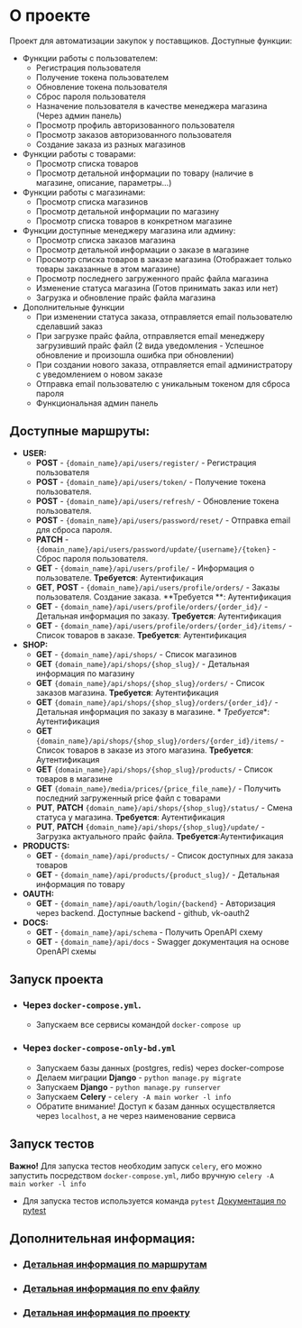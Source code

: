 # О проекте

Проект для автоматизации закупок у поставщиков.
Доступные функции:

- Функции работы с пользователем:
    - Регистрация пользователя
    - Получение токена пользователем
    - Обновление токена пользователя
    - Сброс пароля пользователя
    - Назначение пользователя в качестве менеджера магазина (Через админ панель)
    - Просмотр профиль авторизованного пользователя
    - Просмотр заказов авторизованного пользователя
    - Создание заказа из разных магазинов
- Функции работы с товарами:
    - Просмотр списка товаров
    - Просмотр детальной информации по товару (наличие в магазине, описание, параметры...)
- Функции работы с магазинами:
    - Просмотр списка магазинов
    - Просмотр детальной информации по магазину
    - Просмотр списка товаров в конкретном магазине
- Функции доступные менеджеру магазина или админу:
    - Просмотр списка заказов магазина
    - Просмотр детальной информации о заказе в магазине
    - Просмотр списка товаров в заказе магазина (Отображает только товары заказанные в этом магазине)
    - Просмотр последнего загруженного прайс файла магазина
    - Изменение статуса магазина (Готов принимать заказ или нет)
    - Загрузка и обновление прайс файла магазина
- Дополнительные функции
    - При изменении статуса заказа, отправляется email пользователю сделавший заказ
    - При загрузке прайс файла, отправляется email менеджеру загрузивший прайс файл (2 вида уведомления - Успешное
      обновление и произошла ошибка при обновлении)
    - При создании нового заказа, отправляется email администратору с уведомлением о новом заказе
    - Отправка email пользователю с уникальным токеном для сброса пароля
    - Функциональная админ панель

## Доступные маршруты:

- **USER:**
    - **POST** - `{domain_name}/api/users/register/` - Регистрация пользователя
    - **POST** - `{domain_name}/api/users/token/` - Получение токена пользователя.
    - **POST** - `{domain_name}/api/users/refresh/` - Обновление токена пользователя.
    - **POST** - `{domain_name}/api/users/password/reset/` - Отправка email для сброса пароля.
    - **PATCH** - `{domain_name}/api/users/password/update/{username}/{token}` - Сброс пароля пользователя.
    - **GET** - `{domain_name}/api/users/profile/` - Информация о пользователе. **Требуется**: Аутентификация
    - **GET**, **POST** - `{domain_name}/api/users/profile/orders/` - Заказы пользователя. Создание заказа. **Требуется
      **:
      Аутентификация
    - **GET** - `{domain_name}/api/users/profile/orders/{order_id}/` - Детальная информация по заказу. **Требуется**:
      Аутентификация
    - **GET** - `{domain_name}/api/users/profile/orders/{order_id}/items/` - Список товаров в заказе. **Требуется**:
      Аутентификация
- **SHOP:**
    - **GET** - `{domain_name}/api/shops/` - Список магазинов
    - **GET** `{domain_name}/api/shops/{shop_slug}/` - Детальная информация по магазину
    - **GET** `{domain_name}/api/shops/{shop_slug}/orders/` - Список заказов магазина. **Требуется**: Аутентификация
    - **GET** `{domain_name}/api/shops/{shop_slug}/orders/{order_id}/` - Детальная информация по заказу в магазине. *
      *Требуется**: Аутентификация
    - **GET** `{domain_name}/api/shops/{shop_slug}/orders/{order_id}/items/` - Список товаров в заказе из этого
      магазина. **Требуется**: Аутентификация
    - **GET** `{domain_name}/api/shops/{shop_slug}/products/` - Список товаров в магазине
    - **GET** `{domain_name}/media/prices/{price_file_name}/` - Получить последний загруженный price файл с товарами
    - **PUT**, **PATCH** `{domain_name}/api/shops/{shop_slug}/status/` - Смена статуса у магазина. **Требуется**:
      Аутентификация
    - **PUT**, **PATCH** `{domain_name}/api/shops/{shop_slug}/update/` - Загрузка актуального прайс файла.
      **Требуется**:Аутентификация
- **PRODUCTS:**
    - **GET** - `{domain_name}/api/products/` - Список доступных для заказа товаров
    - **GET** - `{domain_name}/api/products/{product_slug}/` - Детальная информация по товару
- **OAUTH:**
    - **GET** - `{domain_name}/api/oauth/login/{backend}` - Авторизация через backend. Доступные backend - github,
      vk-oauth2
- **DOCS:**
    - **GET** - `{domain_name}/api/schema` - Получить OpenAPI схему
    - **GET** - `{domain_name}/api/docs` - Swagger документация на основе OpenAPI схемы

## Запуск проекта

- ### Через `docker-compose.yml`.
    - Запускаем все сервисы командой `docker-compose up`
- ### Через `docker-compose-only-bd.yml`
    - Запускаем базы данных (postgres, redis) через docker-compose
    - Делаем миграции **Django** - `python manage.py migrate`
    - Запускаем **Django** - `python manage.py runserver`
    - Запускаем **Celery** - `celery -A main worker -l info`
    - Обратите внимание! Доступ к базам данных осуществляется через `localhost`, а не через наименование сервиса

## Запуск тестов

**Важно!** Для запуска тестов необходим запуск `celery`, его можно запустить посредством `docker-compose.yml`, либо
вручную `celery -A main worker -l info`

- Для запуска тестов используется
  команда `pytest` [Документация по pytest](https://docs.pytest.org/en/latest/contents.html)

## Дополнительная информация:

- ### [Детальная информация по маршрутам](docs/routes_doc.md)
- ### [Детальная информация по env файлу](docs/env_file_doc.md)
- ### [Детальная информация по проекту](docs/project_doc.md)







